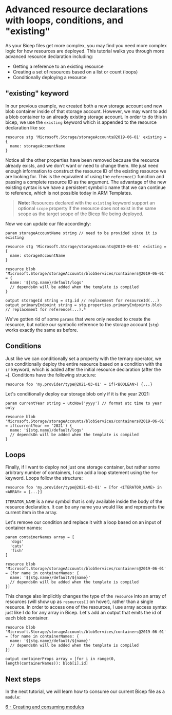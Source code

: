 # Advanced resource declarations with loops, conditions, and "existing"

As your Bicep files get more complex, you may find you need more complex logic for how resources are deployed. This tutorial walks you through more advanced resource declaration including:

* Getting a reference to an existing resource
* Creating a set of resources based on a list or count (loops)
* Conditionally deploying a resource


## "existing" keyword

In our previous example, we created both a new storage account and new blob container inside of that storage account. However, we may want to add a blob container to an already existing storage account. In order to do this in bicep, we use the `existing` keyword which is appended to the resource declaration like so:

```Bicep
resource stg 'Microsoft.Storage/storageAccounts@2019-06-01' existing = {
  name: storageAccountName
}
```

Notice all the other properties have been removed because the resource already exists, and we don't want or need to change them. We just need enough information to construct the resource ID of the existing resource we are looking for. This is the equivalent of using the `reference()` function and passing a complete resource ID as the argument. The advantage of the new existing syntax is we have a persistent symbolic name that we can continue to reference, which is not possible today in ARM Templates.

>**Note:** Resources declared with the `existing` keyword support an optional `scope` property if the resource does not exist in the same scope as the target scope of the Bicep file being deployed.

Now we can update our file accordingly:

```bicep
param storageAccountName string // need to be provided since it is existing

resource stg 'Microsoft.Storage/storageAccounts@2019-06-01' existing = {
  name: storageAccountName
}

resource blob 'Microsoft.Storage/storageAccounts/blobServices/containers@2019-06-01' = {
  name: '${stg.name}/default/logs'
  // dependsOn will be added when the template is compiled
}

output storageId string = stg.id // replacement for resourceId(...)
output primaryEndpoint string = stg.properties.primaryEndpoints.blob // replacement for reference(...).*
```

We've gotten rid of some `params` that were only needed to create the resource, but notice our symbolic reference to the storage account (`stg`) works exactly the same as before.

## Conditions

Just like we can conditionally set a property with the ternary operator, we can conditionally deploy the entire resource based on a condition with the `if` keyword, which is added after the initial resource declaration (after the `=`). Conditions have the following structure:

```bicep
resource foo 'my.provider/type@2021-03-01' = if(<BOOLEAN>) {...}
```

Let's conditionally deploy our storage blob only if it is the year 2021:

```bicep
param currentYear string = utcNow('yyyy') // format utc time to year only

resource blob 'Microsoft.Storage/storageAccounts/blobServices/containers@2019-06-01' = if(currentYear == '2021') {
  name: '${stg.name}/default/logs'
  // dependsOn will be added when the template is compiled
}
```

## Loops

Finally, if I want to deploy not just one storage container, but rather some arbitrary number of containers, I can add a loop statement using the `for` keyword. Loops follow the structure:

```bicep
resource foo 'my.provider/type@2021-03-01' = [for <ITERATOR_NAME> in <ARRAY> = {...}]
```

`ITERATOR_NAME` is a new symbol that is only available inside the body of the resource declaration. It can be any name you would like and represents the current item in the array.

Let's remove our condition and replace it with a loop based on an input of container names:

```bicep
param containerNames array = [
  'dogs'
  'cats'
  'fish'
]

resource blob 'Microsoft.Storage/storageAccounts/blobServices/containers@2019-06-01' = [for name in containerNames: {
  name: '${stg.name}/default/${name}'
  // dependsOn will be added when the template is compiled
}]
```

This change also implicitly changes the type of the `resource` into an array of resources (will show up as `resources[]` on hover), rather than a single resource. In order to access one of the resources, I use array access syntax just like I do for any array in Bicep. Let's add an output that emits the id of each blob container.

```bicep
resource blob 'Microsoft.Storage/storageAccounts/blobServices/containers@2019-06-01' = [for name in containerNames: {
  name: '${stg.name}/default/${name}'
  // dependsOn will be added when the template is compiled
}]

output containerProps array = [for i in range(0, length(containerNames)): blob[i].id]
```

## Next steps

In the next tutorial, we will learn how to consume our current Bicep file as a `module`:

[6 - Creating and consuming modules](./06-creating-modules.md)
